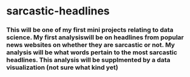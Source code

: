 # sarcastic-headlines
### This will be one of my first mini projects relating to data science. My first analysiswill be on headlines from popular news websites on whether they are sarcastic or not. My analysis will be what words pertain to the most sarcastic headlines. This analysis will be supplmented by a data visualization (not sure what kind yet)
